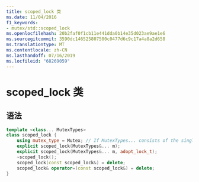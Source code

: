 ```yaml
---
title: scoped_lock 类
ms.date: 11/04/2016
f1_keywords:
- mutex/std::scoped_lock
ms.openlocfilehash: 20b2faf0f1cb11e441dda0b14e35d023ae9ae1e6
ms.sourcegitcommit: 3590dc146525807500c0477d6c9c17a4a8a2d658
ms.translationtype: MT
ms.contentlocale: zh-CN
ms.lasthandoff: 07/16/2019
ms.locfileid: "68269059"
---
```

# <a name="scopedlock-class"></a>scoped_lock 类

## <a name="syntax"></a>语法

```cpp
template <class... MutexTypes>
class scoped_lock {
    using mutex_type = Mutex; // If MutexTypes... consists of the single type Mutex
    explicit scoped_lock(MutexTypes&... m);
    explicit scoped_lock(MutexTypes&... m, adopt_lock_t);
    ~scoped_lock();
    scoped_lock(const scoped_lock&) = delete;
    scoped_lock& operator=(const scoped_lock&) = delete;
}
```
